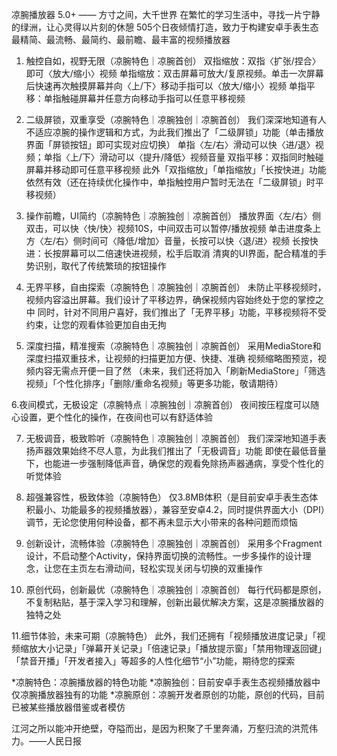 凉腕播放器 5.0+ —— 方寸之间，大千世界 在繁忙的学习生活中，寻找一片宁静的绿洲，让心灵得以片刻的休憩 505个日夜倾情打造，致力于构建安卓手表生态最精简、最流畅、最简约、最前瞻、最丰富的视频播放器

1. 触控自如，视野无限（凉腕特色｜凉腕首创） 双指缩放：双指〈扩张/捏合〉即可〈放大/缩小〉视频 单指缩放：双击屏幕可放大/复原视频。单击一次屏幕后快速再次触摸屏幕并向〈上/下〉移动手指可以〈放大/缩小〉视频 单指平移：单指触碰屏幕并任意方向移动手指可以任意平移视频

2. 二级屏锁，双重享受（凉腕特色｜凉腕独创｜凉腕首创） 我们深深地知道有人不适应凉腕的操作逻辑和方式，为此我们推出了「二级屏锁」功能（单击播放界面「屏锁按钮」即可实现对应切换） 单指〈左/右〉滑动可以快〈进/退〉视频；单指〈上/下〉滑动可以〈提升/降低〉视频音量 双指平移：双指同时触碰屏幕并移动即可任意平移视频 此外「双指缩放」「单指缩放」「长按快进」功能依然有效（还在持续优化操作中，单指触控用户暂时无法在「二级屏锁」时平移视频）

3. 操作前瞻，UI简约（凉腕特色｜凉腕独创｜凉腕首创） 播放界面〈左/右〉侧双击，可以快〈快/快〉视频10S，中间双击可以暂停/播放视频 单击进度条上方〈左/右〉侧时间可〈降低/增加〉音量，长按可以快〈退/进〉视频 长按快进：长按屏幕可以二倍速快进视频，松手后取消 清爽的UI界面，配合精准的手势识别，取代了传统繁琐的按钮操作

4. 无界平移，自由探索（凉腕特色｜凉腕独创｜凉腕首创） 未防止平移视频时，视频内容溢出屏幕。我们设计了平移边界，确保视频内容始终处于您的掌控之中 同时，针对不同用户喜好，我们推出了「无界平移」功能，平移视频将不受约束，让您的观看体验更加自由无拘

5. 深度扫描，精准搜索（凉腕特色｜凉腕独创｜凉腕首创） 采用MediaStore和深度扫描双重技术，让视频的扫描更加方便、快捷、准确 视频缩略图预览，视频内容无需点开便一目了然 （未来，我们还将加入「刷新MediaStore」「筛选视频」「个性化排序」「删除/重命名视频」等更多功能，敬请期待）

6.夜间模式，无极设定（凉腕特点｜凉腕独创｜凉腕首创） 夜间按压程度可以随心设置，更个性化的操作，在夜间也可以有舒适体验

7. 无极调音，极致聆听（凉腕特色｜凉腕独创｜凉腕首创） 我们深深地知道手表扬声器效果始终不尽人意，为此我们推出了「无极调音」功能 即使在最低音量下，也能进一步强制降低声音，确保您的观看免除扬声器通病，享受个性化的听觉体验

8. 超强兼容性，极致体验（凉腕特色） 仅3.8MB体积（是目前安卓手表生态体积最小、功能最多的视频播放器），兼容至安卓4.2，同时提供界面大小（DPI）调节，无论您使用何种设备，都不再未显示大小带来的各种问题而烦恼

9. 创新设计，流畅体验（凉腕特色｜凉腕独创｜凉腕首创） 采用多个Fragment设计，不启动整个Activity，保持界面切换的流畅性。一步多操作的设计理念，让您在主页左右滑动间，轻松实现关闭与切换的双重操作

10. 原创代码，创新最优（凉腕特色｜凉腕独创｜凉腕首创） 每行代码都是原创，不复制粘贴，基于深入学习和理解，创新出最优解决方案，这是凉腕播放器的独特之处

11.细节体验，未来可期（凉腕特色） 此外，我们还拥有「视频播放进度记录」「视频缩放大小记录」「弹幕开关记录」「倍速记录」「播放提示窗」「禁用物理返回键」「禁音开播」「开发者接入」等超多的人性化细节“小”功能，期待您的探索

*凉腕特色：凉腕播放器的特色功能 *凉腕独创：目前安卓手表生态视频播放器中仅凉腕播放器独有的功能 *凉腕原创：凉腕开发者原创的功能，原创的代码，目前已被某些播放器借鉴或者模仿

江河之所以能冲开绝壁，夺隘而出，是因为积聚了千里奔涌，万壑归流的洪荒伟力。——人民日报
